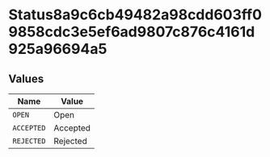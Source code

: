 # Status8a9c6cb49482a98cdd603ff09858cdc3e5ef6ad9807c876c4161d925a96694a5


## Values

| Name       | Value      |
| ---------- | ---------- |
| `OPEN`     | Open       |
| `ACCEPTED` | Accepted   |
| `REJECTED` | Rejected   |